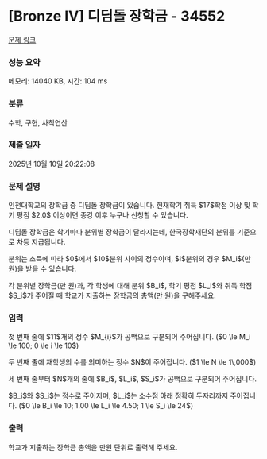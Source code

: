 # [Bronze IV] 디딤돌 장학금 - 34552 

[문제 링크](https://www.acmicpc.net/problem/34552) 

### 성능 요약

메모리: 14040 KB, 시간: 104 ms

### 분류

수학, 구현, 사칙연산

### 제출 일자

2025년 10월 10일 20:22:08

### 문제 설명

<p>인천대학교의 장학금 중 디딤돌 장학금이 있습니다. 현재학기 취득 $17$학점 이상 및 학기 평점 $2.0$ 이상이면 종강 이후 누구나 신청할 수 있습니다.</p>

<p>디딤돌 장학금은 학기마다 분위별 장학금이 달라지는데, 한국장학재단의 분위를 기준으로 차등 지급됩니다.</p>

<p>분위는 소득에 따라 $0$에서 $10$분위 사이의 정수이며, $i$분위의 경우 $M_i$(만 원)을 받을 수 있습니다.</p>

<p>각 분위별 장학금(만 원)과, 각 학생에 대해 분위 $B_i$, 학기 평점 $L_i$와 취득 학점 $S_i$가 주어질 때 학교가 지출하는 장학금의 총액(만 원)을 구해주세요.</p>

### 입력 

 <p>첫 번째 줄에 $11$개의 정수 $M_{i}$가 공백으로 구분되어 주어집니다. ($0 \le M_i \le 100; 0 \le i \le 10$)</p>

<p>두 번째 줄에 재학생의 수를 의미하는 정수 $N$이 주어집니다. ($1 \le N \le 1\,000$)</p>

<p>세 번째 줄부터 $N$개의 줄에 $B_i$, $L_i$, $S_i$가 공백으로 구분되어 주어집니다.</p>

<p>$B_i$와 $S_i$는 정수로 주어지며, $L_i$는 소수점 아래 정확히 두자리까지 주어집니다. ($0 \le B_i \le 10; 1.00 \le L_i \le 4.50; 1 \le S_i \le 24$)</p>

### 출력 

 <p>학교가 지출하는 장학금 총액을 만원 단위로 출력해 주세요.</p>

